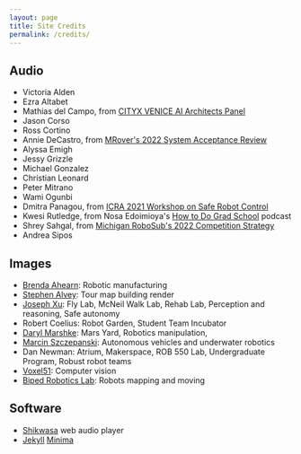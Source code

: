 ```yaml
---
layout: page
title: Site Credits
permalink: /credits/
---
```


## Audio
* Victoria Alden
* Ezra Altabet
* Mathias del Campo, from [CITYX VENICE AI Architects Panel](https://www.youtube.com/watch?v=OAQo9CY6gDw)
* Jason Corso
* Ross Cortino
* Annie DeCastro, from [MRover's 2022 System Acceptance Review](https://www.youtube.com/watch?v=tp6KY05bgjM)
* Alyssa Emigh
* Jessy Grizzle
* Michael Gonzalez
* Christian Leonard
* Peter Mitrano
* Wami Ogunbi
* Dmitra Panagou, from [ICRA 2021 Workshop on Safe Robot Control](https://www.youtube.com/watch?v=BVJZ1AWOEuI)
* Kwesi Rutledge, from Nosa Edoimioya's [How to Do Grad School](https://twitter.com/htdgs) podcast
* Shrey Sahgal, from [Michigan RoboSub's 2022 Competition Strategy](https://www.youtube.com/watch?v=S0JTE7hZgiM) 
* Andrea Sipos

## Images
* [Brenda Ahearn](https://brendaahearn.photoshelter.com/index): Robotic manufacturing
* [Stephen Alvey](https://mobile.twitter.com/stevealvey): Tour map building render
* [Joseph Xu](http://www.josephxu.com/): Fly Lab, McNeil Walk Lab, Rehab Lab, Perception and reasoning, Safe autonomy
* Robert Coelius: Robot Garden, Student Team Incubator
* [Daryl Marshke](https://creative.umich.edu/team/daryl-marshke/): Mars Yard, Robotics manipulation, 
* [Marcin Szczepanski](https://www.marcinvisuals.com): Autonomous vehicles and underwater robotics
* Dan Newman: Atrium, Makerspace, ROB 550 Lab, Undergraduate Program, Robust robot teams
* [Voxel51](https://voxel51.com/): Computer vision
* [Biped Robotics Lab](https://www.biped.solutions/): Robots mapping and moving

## Software
* [Shikwasa](https://github.com/jessuni/shikwasa) web audio player
* [Jekyll](https://github.com/jekyll/jekyll) [Minima](https://github.com/jekyll/minima)